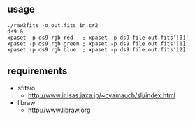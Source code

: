 usage
-----
    ./raw2fits -o out.fits in.cr2
    ds9 &
    xpaset -p ds9 rgb red   ; xpaset -p ds9 file out.fits'[0]'
    xpaset -p ds9 rgb green ; xpaset -p ds9 file out.fits'[1]'
    xpaset -p ds9 rgb blue  ; xpaset -p ds9 file out.fits'[2]'


requirements
------------
  * sfitsio
    * http://www.ir.isas.jaxa.jp/~cyamauch/sli/index.html
  * libraw
    * http://www.libraw.org